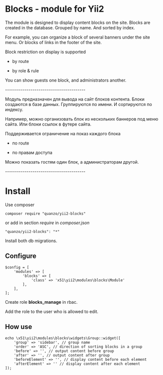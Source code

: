Blocks - module for Yii2
========================

The module is designed to display content blocks on the site. Blocks are created
in the database. Grouped by name. And sorted by index.

For example, you can organize a block of several banners under the site menu. Or
blocks of links in the footer of the site.

Block restriction on display is supported

-   by route

-   by role & rule

You can show guests one block, and administrators another.

\-----------------------------------------

Модуль предназначен для вывода на сайт блоков контента. Блоки создаются в базе
данных. Группируются по имени. И сортируются по индексу.

Например, можно организовать блок из нескольких баннеров под меню сайта. Или
блоки ссылок в футере сайта.

Поддерживается ограничение на показ каждого блока

-   по route

-   по правам доступа

Можно показать гостям один блок, а администраторам другой.

\-----------------------------------------

Install
=======

Use composer

~~~~~~~~~~~~~~~~~~~~~~~~~~~~~~~~~~~~~~~~~~~~~~~~~~~~~~~~~~~~~~~~~~~~~~~~~~~~~~~~
composer require "quanzo/yii2-blocks"
~~~~~~~~~~~~~~~~~~~~~~~~~~~~~~~~~~~~~~~~~~~~~~~~~~~~~~~~~~~~~~~~~~~~~~~~~~~~~~~~

or add in section *require* in *composer.json*

~~~~~~~~~~~~~~~~~~~~~~~~~~~~~~~~~~~~~~~~~~~~~~~~~~~~~~~~~~~~~~~~~~~~~~~~~~~~~~~~
"quanzo/yii2-blocks": "*"
~~~~~~~~~~~~~~~~~~~~~~~~~~~~~~~~~~~~~~~~~~~~~~~~~~~~~~~~~~~~~~~~~~~~~~~~~~~~~~~~

Install both db migrations.

Configure
---------

~~~~~~~~~~~~~~~~~~~~~~~~~~~~~~~~~~~~~~~~~~~~~~~~~~~~~~~~~~~~~~~~~~~~~~~~~~~~~~~~
$config = [
    'modules' => [
        'blocks' => [
            'class' => 'x51\yii2\modules\blocks\Module'
        ],
    ],
];
~~~~~~~~~~~~~~~~~~~~~~~~~~~~~~~~~~~~~~~~~~~~~~~~~~~~~~~~~~~~~~~~~~~~~~~~~~~~~~~~

Create role **blocks_manage** in rbac.

Add the role to the user who is allowed to edit.

How use
-------

~~~~~~~~~~~~~~~~~~~~~~~~~~~~~~~~~~~~~~~~~~~~~~~~~~~~~~~~~~~~~~~~~~~~~~~~~~~~~~~~
echo \x51\yii2\modules\blocks\widgets\Group::widget([
    'group' => 'sidebar', // group name
    'order' => 'ASC', // direction of sorting blocks in a group
    'before' => '', // output content before group
    'after' => '', // output content after group
    'beforeElement' => '', // display content before each element
    'afterElement' => '' // display content after each element
]);
~~~~~~~~~~~~~~~~~~~~~~~~~~~~~~~~~~~~~~~~~~~~~~~~~~~~~~~~~~~~~~~~~~~~~~~~~~~~~~~~
